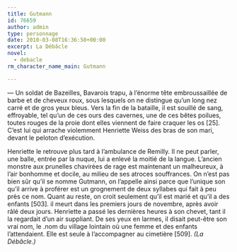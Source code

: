 ```yaml
---
title: Gutmann
id: 76659
author: admin
type: personnage
date: 2010-03-08T16:36:50+00:00
excerpt: La Débâcle
novel:
  - debacle
rm_character_name_main: Gutmann

---
```

— Un soldat de Bazeilles, Bavarois trapu, à l&rsquo;énorme tête embroussaillée de barbe et de cheveux roux, sous lesquels on ne distingue qu&rsquo;un long nez carré et de gros yeux bleus. Vers la fin de la bataille, il est souillé de sang, effroyable, tel qu&rsquo;un de ces ours des cavernes, une de ces bêtes poilues, toutes rouges de la proie dont elles viennent de faire craquer les os [25]. C&rsquo;est lui qui arrache violemment Henriette Weiss des bras de son mari, devant le peloton d&rsquo;exécution.

Henriette le retrouve plus tard à l&rsquo;ambulance de Remilly. Il ne peut parler, une balle, entrée par la nuque, lui a enlevé la moitié de la langue. L&rsquo;ancien monstre aux prunelles chavirées de rage est maintenant un malheureux, à l&rsquo;air bonhomme et docile, au milieu de ses atroces souffrances. On n&rsquo;est pas bien sûr qu&rsquo;il se nomme Gutmann, on l&rsquo;appelle ainsi parce que l&rsquo;unique son qu&rsquo;il arrive à proférer est un grognement de deux syllabes qui fait à peu près ce nom. Quant au reste, on croit seulement qu&rsquo;il est marié et qu&rsquo;il a des enfants [503]. il meurt dans les premiers jours de novembre, après avoir râlé deux jours. Henriette a passé les dernières heures à son chevet, tant il la regardait d&rsquo;un air suppliant. De ses yeux en larmes, il disait peut-être son vrai nom, le .nom du village lointain où une femme et des enfants l&rsquo;attendaient. Elle est seule à l&rsquo;accompagner au cimetière [509]. _(La Débâcle.)_